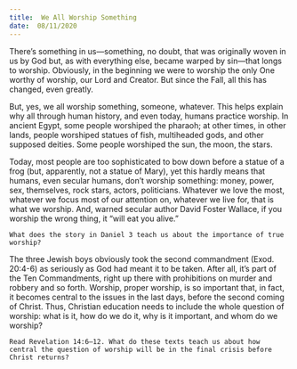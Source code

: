 ```yaml
---
title:  We All Worship Something
date:  08/11/2020
---
```


There’s something in us—something, no doubt, that was originally woven in us by God but, as with everything else, became warped by sin—that longs to worship. Obviously, in the beginning we were to worship the only One worthy of worship, our Lord and Creator. But since the Fall, all this has changed, even greatly.

But, yes, we all worship something, someone, whatever. This helps explain why all through human history, and even today, humans practice worship. In ancient Egypt, some people worshiped the pharaoh; at other times, in other lands, people worshiped statues of fish, multiheaded gods, and other supposed deities. Some people worshiped the sun, the moon, the stars.

Today, most people are too sophisticated to bow down before a statue of a frog (but, apparently, not a statue of Mary), yet this hardly means that humans, even secular humans, don’t worship something: money, power, sex, themselves, rock stars, actors, politicians. Whatever we love the most, whatever we focus most of our attention on, whatever we live for, that is what we worship. And, warned secular author David Foster Wallace, if you worship the wrong thing, it “will eat you alive.”

`What does the story in Daniel 3 teach us about the importance of true worship?`

The three Jewish boys obviously took the second commandment (Exod. 20:4-6) as seriously as God had meant it to be taken. After all, it’s part of the Ten Commandments, right up there with prohibitions on murder and robbery and so forth. Worship, proper worship, is so important that, in fact, it becomes central to the issues in the last days, before the second coming of Christ. Thus, Christian education needs to include the whole question of worship: what is it, how do we do it, why is it important, and whom do we worship?

`Read Revelation 14:6–12. What do these texts teach us about how central the question of worship will be in the final crisis before Christ returns?`
